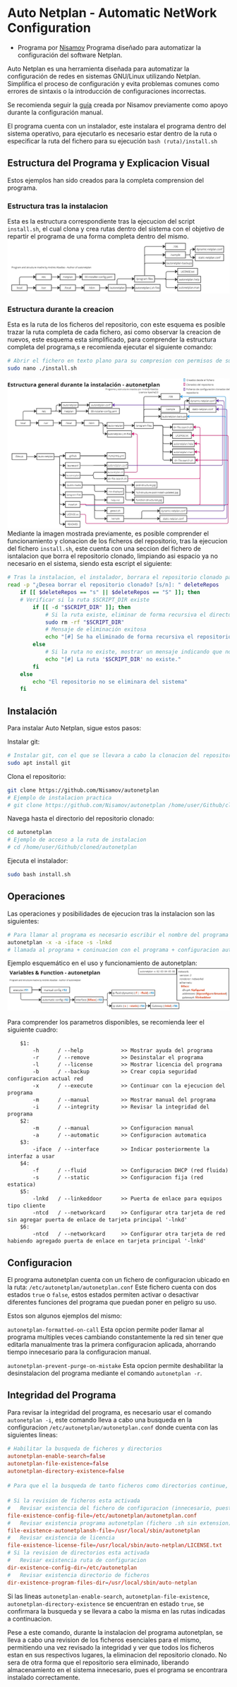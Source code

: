 # Auto Netplan - Automatic NetWork Configuration
- Programa por [Nisamov](https://github.com/Nisamov)
Programa diseñado para automatizar la configuración del software Netplan.

Auto Netplan es una herramienta diseñada para automatizar la configuración de redes en sistemas GNU/Linux utilizando Netplan. Simplifica el proceso de configuración y evita problemas comunes como errores de sintaxis o la introducción de configuraciones incorrectas.

Se recomienda seguir la [guía](https://github.com/Theritex/LinuxCommands/tree/main/system_data/network_configuration/netplan_net) creada por Nisamov previamente como apoyo durante la configuración manual.

El programa cuenta con un instalador, este instalara el programa dentro del sistema operativo, para ejecutarlo es necesario estar dentro de la ruta o especificar la ruta del fichero para su ejecución `bash (ruta)/install.sh`

## Estructura del Programa y Explicacion Visual
Estos ejemplos han sido creados para la completa comprension del programa.

### Estructura tras la instalacion
Esta es la estructura correspondiente tras la ejecucion del script `install.sh`, el cual clona y crea rutas dentro del sistema con el objetivo de repartir el programa de una forma completa dentro del mismo.
![Estructura del Programa tras Instalacion](public-media/post-structured.jpg)
### Estructura durante la creacion
Esta es la ruta de los ficheros del repositorio, con este esquema es posible trazar la ruta completa de cada fichero, asi como observar la creacion de nuevos, este esquema esta simplificado, para comprender la estructura completa del programa,s e recomienda ejecutar el siguiente comando:
```sh
# Abrir el fichero en texto plano para su compresion con permisos de super usuario
sudo nano ./install.sh
```
![Estructura del Programa durante Instalacion](public-media/full-structure-during-install.jpg)
Mediante la imagen mostrada previamente, es posible comprender el funcionamiento y clonacion de los ficheros del repositorio, tras la ejecucion del fichero `install.sh`, este cuenta con una seccion del fichero de isntalacion que borra el repositorio clonado, limpiando asi espacio ya no necesario en el sistema, siendo esta escript el siguiente:
```sh
# Tras la instalacion, el instalador, borrara el repositorio clonado para liberar espacio, unicamente tras comprobar la existencia de los ficheros imprescindibles para el programa.
read -p "¿Desea borrar el repositorio clonado? [s/n]: " deleteRepos
    if [[ $deleteRepos == "s" || $deleteRepos == "S" ]]; then
    # Verificar si la ruta $SCRIPT_DIR existe
        if [[ -d "$SCRIPT_DIR" ]]; then
            # Si la ruta existe, eliminar de forma recursiva el directorio
            sudo rm -rf "$SCRIPT_DIR"
            # Mensaje de eliminación exitosa
            echo "[#] Se ha eliminado de forma recursiva el repositorio clonado."
        else
            # Si la ruta no existe, mostrar un mensaje indicando que no existe
            echo "[#] La ruta '$SCRIPT_DIR' no existe."
        fi
    else
        echo "El repositorio no se eliminara del sistema"
    fi
```


## Instalación
Para instalar Auto Netplan, sigue estos pasos:

Instalar git:
```sh
# Instalar git, con el que se llevara a cabo la clonacion del repositorio
sudo apt install git
```


Clona el repositorio:
```sh
git clone https://github.com/Nisamov/autonetplan
# Ejemplo de instalacion practica
# git clone https://github.com/Nisamov/autonetplan /home/user/Github/cloned/
```

Navega hasta el directorio del repositorio clonado:
```sh
cd autonetplan
# Ejemplo de acceso a la ruta de instalacion
# cd /home/user/Github/cloned/autonetplan
```
Ejecuta el instalador:
```sh
sudo bash install.sh
```

## Operaciones
Las operaciones y posibilidades de ejecucion tras la instalacion son las siguientes:
```bash
# Para llamar al programa es necesario escribir el nombre del programa + parametros
autonetplan -x -a -iface -s -lnkd
# llamada al programa + coninuacion con el programa + configuracion automatica + agregar interfaz + puerta de enlace
```
Ejemplo esquemático en el uso y funcionamiento de autonetplan:
![Estructura del Programa tras Instalacion](public-media/function-structured.jpg)

Para comprender los parametros disponibles, se recomienda leer el siguiente cuadro:
```
    $1:
        -h      / --help            >> Mostrar ayuda del programa
        -r      / --remove          >> Desinstalar el programa
        -l      / --license         >> Mostrar licencia del programa
        -b      / --backup          >> Crear copia seguridad configuracion actual red
        -x      / --execute         >> Continuar con la ejecucion del programa
        -m      / --manual          >> Mostrar manual del programa
        -i      / --integrity       >> Revisar la integridad del programa
    $2:
        -m      / --manual          >> Configuracion manual
        -a      / --automatic       >> Configuracion automatica
    $3:
        -iface  / --interface       >> Indicar posteriormente la interfaz a usar
    $4:
        -f      / --fluid           >> Configuracion DHCP (red fluida)
        -s      / --static          >> Configuracion fija (red estatica)
    $5:
        -lnkd   / --linkeddoor      >> Puerta de enlace para equipos tipo cliente
        -ntcd   / --networkcard     >> Configurar otra tarjeta de red sin agregar puerta de enlace de tarjeta principal '-lnkd'
    $6:
        -ntcd   / --networkcard     >> Configurar otra tarjeta de red habiendo agregado puerta de enlace en tarjeta principal '-lnkd'
```

## Configuracion
El programa autonetplan cuenta con un fichero de configuracion ubicado en la ruta:
`/etc/autonetplan/autonetplan.conf`
Este fichero cuenta con dos estados `true` o `false`, estos estados permiten activar o desactivar diferentes funciones del programa que puedan poner en peligro su uso.

Estos son algunos ejemplos del mismo:

`autonetplan-formatted-on-call`
Esta opcion permite poder llamar al programa multiples veces cambiando constantemente la red sin tener que editarla manualmente tras la primera configuracion aplicada, ahorrando tiempo innecesario para la configuracion manual.

`autonetplan-prevent-purge-on-mistake`
Esta opcion permite deshabilitar la desinstalacion del programa mediante el comando `autonetplan -r`.

## Integridad del Programa
Para revisar la integridad del programa, es necesario usar el comando `autonetplan -i`, este comando lleva a cabo una busqueda en la configuracion `/etc/autonetplan/autonetplan.conf` donde cuenta con las siguientes lineas:
```conf
# Habilitar la busqueda de ficheros y directorios
autonetplan-enable-search=false
autonetplan-file-existence=false
autonetplan-directory-existence=false

# Para que el la busqueda de tanto ficheros como directorios continue, debera estar activa tanto "autonetplan-enable-search" como cualquiera de las dos opciones siguientes

# Si la revision de ficheros esta activada
#   Revisar existencia del fichero de configuracion (innecesario, puesto unicamente por incluir todos los ficheros fundamentales para el programa)
file-existence-config-file=/etc/autonetplan/autonetplan.conf
#   Revisar existencia programa autonetplan (fichero .sh sin extension)
file-existence-autonetplansh-file=/usr/local/sbin/autonetplan
#   Revisar existencia de licencia
file-existence-license-file=/usr/local/sbin/auto-netplan/LICENSE.txt
# Si la revision de directorios esta activada
#   Revisar existencia ruta de configuracion
dir-existence-config-dir=/etc/autonetplan
#   Revisar existencia directorio de ficheros
dir-existence-program-files-dir=/usr/local/sbin/auto-netplan
```
Si las lineas `autonetplan-enable-search`, `autonetplan-file-existence`, `autonetplan-directory-existence` se encuentran en estado `true`, se confirmara la busqueda y se llevara a cabo la misma en las rutas indicadas a continuacion.

Pese a este comando, durante la instalacion del programa autonetplan, se lleva a cabo una revision de los ficheros esenciales para el mismo, permitiendo una vez revisado la integridad y ver que todos los ficheros estan en sus respectivos lugares, la eliminacion del repositorio clonado.
No sera de otra forma que el repositorio sera eliminado, liberando almacenamiento en el sistema innecesario, pues el programa se encontrara instalado correctamente.